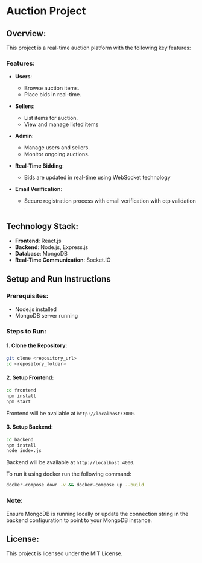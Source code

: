 # Auction Project

## Overview:
This project is a real-time auction platform with the following key features:

### Features:
- **Users**:
  - Browse auction items.
  - Place bids in real-time.

- **Sellers**:
  - List items for auction.
  - View and manage listed items

- **Admin**:
  - Manage users and sellers.
  - Monitor ongoing auctions.

- **Real-Time Bidding**:
  - Bids are updated in real-time using WebSocket technology

- **Email Verification**:
  - Secure registration process with email verification with otp validation .

## Technology Stack:
- **Frontend**: React.js
- **Backend**: Node.js, Express.js
- **Database**: MongoDB
- **Real-Time Communication**: Socket.IO

## Setup and Run Instructions

### Prerequisites:
- Node.js installed
- MongoDB server running

### Steps to Run:

#### 1. Clone the Repository:
```bash
git clone <repository_url>
cd <repository_folder>
```

#### 2. Setup Frontend:
```bash
cd frontend
npm install
npm start
```
Frontend will be available at `http://localhost:3000`.

#### 3. Setup Backend:
```bash
cd backend
npm install
node index.js
```
Backend will be available at `http://localhost:4000`.

To run it using docker run the following command:
```bash
docker-compose down -v && docker-compose up --build
```

### Note:
Ensure MongoDB is running locally or update the connection string in the backend configuration to point to your MongoDB instance.

## License:
This project is licensed under the MIT License.

